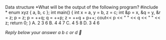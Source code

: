 Data structure
*What will be the output of the following program?
#include * 
enum xyz 
{
    a, b, c
}; 
int main()
{
    int x = a, y = b, z = c; 
    int &p = x, &q = y, &r = z; 
    p = z; 
    p = ++q;
    q = ++p;
    z = ++q + p++; 
    cout<< p << " " << q << " " << z;
    return 0; 
}
A.	2 3 6
B.	4 4 7
C.	4 5 8
D.	3 4 6

*Reply below your answer a b c or d 💬*
